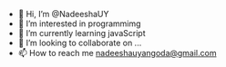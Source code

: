 - 👋 Hi, I’m @NadeeshaUY
- 👀 I’m interested in programmimg
- 🌱 I’m currently learning javaScript
- 💞️ I’m looking to collaborate on ...
- 📫 How to reach me nadeeshauyangoda@gmail.com

<!---
NadeeshaUY/NadeeshaUY is a ✨ special ✨ repository because its `README.md` (this file) appears on your GitHub profile.
You can click the Preview link to take a look at your changes.
--->
